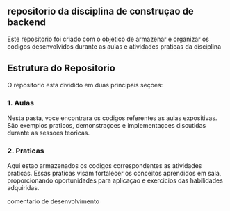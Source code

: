 ## repositorio da disciplina de construçao de backend

Este repositorio foi criado com o objetico de armazenar e organizar os
codigos desenvolvidos durante as aulas e atividades praticas da
disciplina

## Estrutura do Repositorio

O repositorio esta dividido em duas principais seçoes: 

### 1. Aulas 
Nesta pasta, voce encontrara os codigos referentes as aulas
expositivas. São exemplos praticos, demonstraçoes e
implementaçoes discutidas durante as sessoes teoricas.

### 2. Praticas
Aqui estao armazenados os codigos correspondentes as atividades 
praticas. Essas praticas visam fortalecer os conceitos aprendidos em sala,
proporcionando oportunidades para aplicaçao e exercicios das 
habilidades adquiridas.

comentario de desenvolvimento


